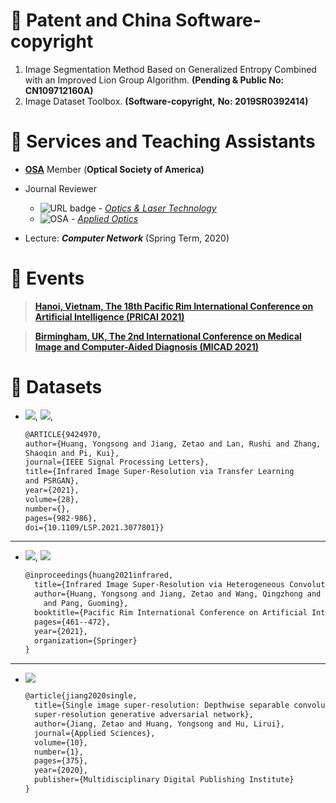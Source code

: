 


# 📃 Patent and China Software-copyright
1. Image Segmentation Method Based on Generalized Entropy Combined with an Improved Lion Group Algorithm. **(Pending & Public No: CN109712160A)**
2. Image Dataset Toolbox. **(Software-copyright,** **No: 2019SR0392414)**

# 📍 Services and Teaching Assistants
- [**OSA**](https://www.optica.org/en-us/home/) Member (**Optical Society of America)**
- Journal Reviewer
    -  <img alt="URL badge" src="https://img.shields.io/badge/Publisher--lightgrey?logo=Elsevier&amp;style=social"> - *[Optics & Laser Technology](https://www.journals.elsevier.com/optics-and-laser-technology)*
    - ![OSA](https://img.shields.io/badge/Publisher-OSA-success.svg?style=flat-square) - *[Applied Optics](https://www.osapublishing.org/ao/home.cfm)* 

- Lecture: ***Computer Network*** (Spring Term, 2020)

# 🛫  Events

> [**Hanoi, Vietnam, The 18th Pacific Rim International Conference on Artificial Intelligence (PRICAI 2021)**](https://www.pricai.org/2021/)                  

> [**Birmingham, UK, The 2nd International Conference on Medical Image and Computer-Aided Diagnosis (MICAD 2021)**](http://www.micad.org/#) 



# 🍞 Datasets

- [![](https://img.shields.io/badge/Dataset-PSRGAN-red.svg)](https://doi.org/10.6084/m9.figshare.13359632.v2), [![](https://img.shields.io/badge/Slide-PSRGAN-red.svg)](https://github.com/yongsongH/academic_poster/blob/main/PSRGAN_Presentations.pdf), [<img src="https://img.shields.io/github/stars/yongsongH/Infrared-Image_PSRGAN?style=social" alt="">](https://github.com/yongsongH/Infrared-Image_PSRGAN)

    
    ```latex
    @ARTICLE{9424970, 
    author={Huang, Yongsong and Jiang, Zetao and Lan, Rushi and Zhang, 
    Shaoqin and Pi, Kui}, 
    journal={IEEE Signal Processing Letters}, 
    title={Infrared Image Super-Resolution via Transfer Learning 
    and PSRGAN}, 
    year={2021}, 
    volume={28}, 
    number={}, 
    pages={982-986}, 
    doi={10.1109/LSP.2021.3077801}}
    ```
    
  
 ---    
- [![](https://img.shields.io/badge/Dataset-HetSRWGAN-61649f.svg)](https://doi.org/10.6084/m9.figshare.9862184.v3), [![](https://img.shields.io/badge/Slide-HetSRWGAN-61649f.svg)](https://github.com/yongsongH/academic_poster/blob/main/PRICAI_Oral_1110.pdf)
    
    ```latex
    @inproceedings{huang2021infrared,
      title={Infrared Image Super-Resolution via Heterogeneous Convolutional WGAN},
      author={Huang, Yongsong and Jiang, Zetao and Wang, Qingzhong and Jiang, Qi 
    	and Pang, Guoming},
      booktitle={Pacific Rim International Conference on Artificial Intelligence},
      pages={461--472},
      year={2021},
      organization={Springer}
    }
    ```
    
   
 ---   
- [![](https://img.shields.io/badge/Dataset-DSCSRGAN-7a7374.svg)](https://doi.org/10.6084/m9.figshare.9862184.v3)
    
    ```latex
    @article{jiang2020single,
      title={Single image super-resolution: Depthwise separable convolution 
      super-resolution generative adversarial network},
      author={Jiang, Zetao and Huang, Yongsong and Hu, Lirui},
      journal={Applied Sciences},
      volume={10},
      number={1},
      pages={375},
      year={2020},
      publisher={Multidisciplinary Digital Publishing Institute}
    }
    ```
    
   
    
